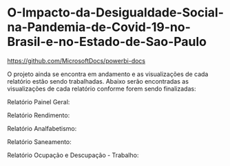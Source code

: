 # O-Impacto-da-Desigualdade-Social-na-Pandemia-de-Covid-19-no-Brasil-e-no-Estado-de-Sao-Paulo
https://github.com/MicrosoftDocs/powerbi-docs

O projeto ainda se encontra em andamento e as visualizações de cada relatório estão sendo trabalhadas. Abaixo serão encontradas as visualizações de cada relatório conforme forem sendo finalizadas:

Relatório Painel Geral:

Relatório Rendimento:

Relatório Analfabetismo:

Relatório Saneamento:

Relatório Ocupação e Descupação - Trabalho:
